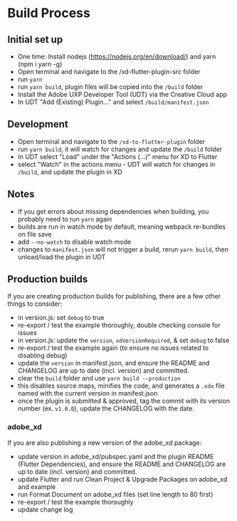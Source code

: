 # Build Process

## Initial set up
* One time: Install nodejs (https://nodejs.org/en/download/) and yarn (npm i yarn -g)
* Open terminal and navigate to the /xd-flutter-plugin-src folder
* run `yarn`
* run `yarn build`, plugin files will be copied into the `/build` folder
* Install the Adobe UXP Developer Tool (UDT) via the Creative Cloud app
* In UDT "Add (Existing) Plugin..." and select `/build/manifest.json`

## Development
* Open terminal and navigate to the `/xd-to-flutter-plugin` folder
* run `yarn build`, it will watch for changes and update the `/build` folder
* In UDT select "Load" under the "Actions (...)" menu for XD to Flutter
* select "Watch" in the actions menu - UDT will watch for changes in `/build`, and update the plugin in XD

## Notes
* If you get errors about missing dependencies when building, you probably need to run `yarn` again
* builds are run in watch mode by default, meaning webpack re-bundles on file save
* add `--no-watch` to disable watch mode
* changes to `manifest.json` will not trigger a build, rerun `yarn build`, then unload/load the plugin in UDT

## Production builds
If you are creating production builds for publishing, there are a few other things to consider:
* in version.js: set `debug` to true
* re-export / test the example thoroughly, double checking console for issues
* in version.js: update the `version`, `xdVersionRequired`, & set `debug` to false
* re-export / test the example again (to ensure no issues related to disabling debug)
* update the `version` in manifest.json, and ensure the README and CHANGELOG are up to date (incl. version) and committed.
* clear the `build` folder and use `yarn build --production`
* this disables source maps, minifies the code, and generates a `.xdx` file named with the current version in manifest.json
* once the plugin is submitted & approved, tag the commit with its version number (ex. `v1.0.0`), update the CHANGELOG with the date.

### adobe_xd
If you are also publishing a new version of the adobe_xd package:
* update version in adobe_xd/pubspec.yaml and the plugin README (Flutter Dependencies), and ensure the README and CHANGELOG are up to date (incl. version) and committed.
* update Flutter and run Clean Project & Upgrade Packages on adobe_xd and example
* run Format Document on adobe_xd files (set line length to 80 first)
* re-export / test the example thoroughly
* update change log